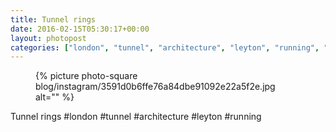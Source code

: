 ```yaml
---
title: Tunnel rings
date: 2016-02-15T05:30:17+00:00
layout: photopost
categories: ["london", "tunnel", "architecture", "leyton", "running", "photos", "instagram"]
---
```


<figure class="photo photo--square">
  {% picture photo-square blog/instagram/3591d0b6ffe76a84dbe91092e22a5f2e.jpg alt="" %}
</figure>

Tunnel rings
#london #tunnel #architecture #leyton #running
